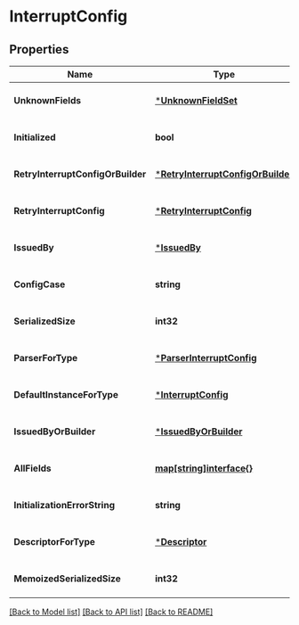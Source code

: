 # InterruptConfig

## Properties
Name | Type | Description | Notes
------------ | ------------- | ------------- | -------------
**UnknownFields** | [***UnknownFieldSet**](UnknownFieldSet.md) |  | [optional] [default to null]
**Initialized** | **bool** |  | [optional] [default to null]
**RetryInterruptConfigOrBuilder** | [***RetryInterruptConfigOrBuilder**](RetryInterruptConfigOrBuilder.md) |  | [optional] [default to null]
**RetryInterruptConfig** | [***RetryInterruptConfig**](RetryInterruptConfig.md) |  | [optional] [default to null]
**IssuedBy** | [***IssuedBy**](IssuedBy.md) |  | [optional] [default to null]
**ConfigCase** | **string** |  | [optional] [default to null]
**SerializedSize** | **int32** |  | [optional] [default to null]
**ParserForType** | [***ParserInterruptConfig**](ParserInterruptConfig.md) |  | [optional] [default to null]
**DefaultInstanceForType** | [***InterruptConfig**](InterruptConfig.md) |  | [optional] [default to null]
**IssuedByOrBuilder** | [***IssuedByOrBuilder**](IssuedByOrBuilder.md) |  | [optional] [default to null]
**AllFields** | [**map[string]interface{}**](interface{}.md) |  | [optional] [default to null]
**InitializationErrorString** | **string** |  | [optional] [default to null]
**DescriptorForType** | [***Descriptor**](Descriptor.md) |  | [optional] [default to null]
**MemoizedSerializedSize** | **int32** |  | [optional] [default to null]

[[Back to Model list]](../README.md#documentation-for-models) [[Back to API list]](../README.md#documentation-for-api-endpoints) [[Back to README]](../README.md)

